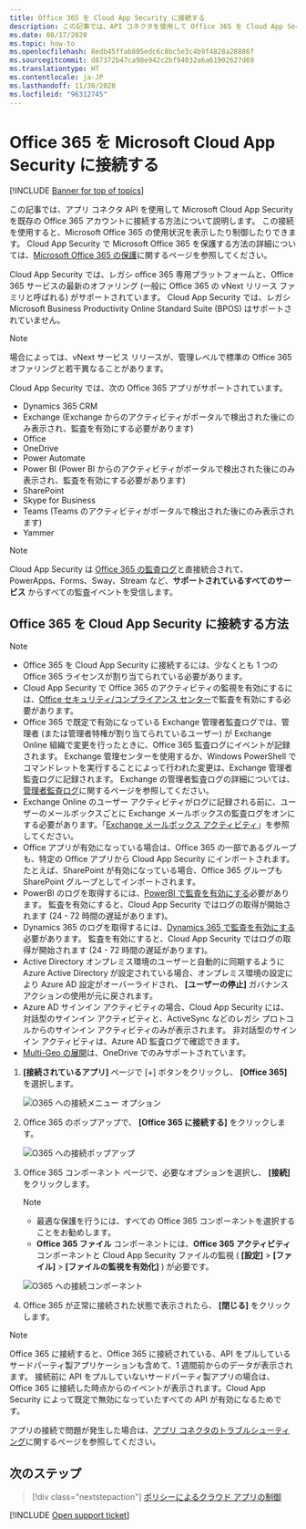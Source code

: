 ```yaml
---
title: Office 365 を Cloud App Security に接続する
description: この記事では、API コネクタを使用して Office 365 を Cloud App Security に接続し、使用状況を表示および制御する方法について説明します。
ms.date: 08/17/2020
ms.topic: how-to
ms.openlocfilehash: 8edb45ffab805edc6c8bc5e3c4b9f4828a28886f
ms.sourcegitcommit: d87372b47ca98e942c2bf94032a6a61902627d69
ms.translationtype: HT
ms.contentlocale: ja-JP
ms.lasthandoff: 11/30/2020
ms.locfileid: "96312745"
---
```

# <a name="connect-office-365-to-microsoft-cloud-app-security"></a>Office 365 を Microsoft Cloud App Security に接続する

[!INCLUDE [Banner for top of topics](includes/banner.md)]

この記事では、アプリ コネクタ API を使用して Microsoft Cloud App Security を既存の Office 365 アカウントに接続する方法について説明します。 この接続を使用すると、Microsoft Office 365 の使用状況を表示したり制御したりできます。 Cloud App Security で Microsoft Office 365 を保護する方法の詳細については、[Microsoft Office 365 の保護](protect-office-365.md)に関するページを参照してください。
  
Cloud App Security では、レガシ office 365 専用プラットフォームと、Office 365 サービスの最新のオファリング (一般に Office 365 の vNext リリース ファミリと呼ばれる) がサポートされています。  Cloud App Security では、レガシ Microsoft Business Productivity Online Standard Suite (BPOS) はサポートされていません。

> [!NOTE]
> 場合によっては、vNext サービス リリースが、管理レベルで標準の Office 365 オファリングと若干異なることがあります。

Cloud App Security では、次の Office 365 アプリがサポートされています。

- Dynamics 365 CRM
- Exchange (Exchange からのアクティビティがポータルで検出された後にのみ表示され、監査を有効にする必要があります)
- Office
- OneDrive
- Power Automate
- Power BI (Power BI からのアクティビティがポータルで検出された後にのみ表示され、監査を有効にする必要があります)
- SharePoint
- Skype for Business
- Teams (Teams のアクティビティがポータルで検出された後にのみ表示されます)
- Yammer

> [!NOTE]
> Cloud App Security は [Office 365 の監査ログ](/microsoft-365/compliance/detailed-properties-in-the-office-365-audit-log?view=o365-worldwide&preserve-view=true)と直接統合されて、PowerApps、Forms、Sway、Stream など、**サポートされているすべてのサービス** からすべての監査イベントを受信します。

## <a name="how-to-connect-office-365-to-cloud-app-security"></a>Office 365 を Cloud App Security に接続する方法  

> [!NOTE]
>
>- Office 365 を Cloud App Security に接続するには、少なくとも 1 つの Office 365 ライセンスが割り当てられている必要があります。
>- Cloud App Security で Office 365 のアクティビティの監視を有効にするには、[Office セキュリティ/コンプライアンス センター](https://support.microsoft.com/help/4026501/office-auditing-in-office-365-for-admins)で監査を有効にする必要があります。
>- Office 365 で既定で有効になっている Exchange 管理者監査ログでは、管理者 (または管理者特権が割り当てられているユーザー) が Exchange Online 組織で変更を行ったときに、Office 365 監査ログにイベントが記録されます。 Exchange 管理センターを使用するか、Windows PowerShell でコマンドレットを実行することによって行われた変更は、Exchange 管理者監査ログに記録されます。 Exchange の管理者監査ログの詳細については、[管理者監査ログ](/exchange/security-and-compliance/exchange-auditing-reports/view-administrator-audit-log)に関するページを参照してください。
>- Exchange Online のユーザー アクティビティがログに記録される前に、ユーザーのメールボックスごとに Exchange メールボックスの監査ログをオンにする必要があります。「[Exchange メールボックス アクティビティ](https://support.office.com/article/Search-the-audit-log-in-the-Office-365-Security-Compliance-Center-0d4d0f35-390b-4518-800e-0c7ec95e946c)」を参照してください。
>- Office アプリが有効になっている場合は、Office 365 の一部であるグループも、特定の Office アプリから Cloud App Security にインポートされます。たとえば、SharePoint が有効になっている場合、Office 365 グループも SharePoint グループとしてインポートされます。
>- PowerBI のログを取得するには、[PowerBI で監査を有効にする](https://powerbi.microsoft.com/documentation/powerbi-admin-auditing/)必要があります。 監査を有効にすると、Cloud App Security ではログの取得が開始されます (24 - 72 時間の遅延があります)。
>- Dynamics 365 のログを取得するには、[Dynamics 365 で監査を有効にする](/dynamics365/customer-engagement/admin/enable-use-comprehensive-auditing#enable-auditing)必要があります。 監査を有効にすると、Cloud App Security ではログの取得が開始されます (24 - 72 時間の遅延があります)。
>- Active Directory オンプレミス環境のユーザーと自動的に同期するように Azure Active Directory が設定されている場合、オンプレミス環境の設定により Azure AD 設定がオーバーライドされ、 **[ユーザーの停止]** ガバナンス アクションの使用が元に戻されます。
>- Azure AD サインイン アクティビティの場合、Cloud App Security には、対話型のサインイン アクティビティと、ActiveSync などのレガシ プロトコルからのサインイン アクティビティのみが表示されます。 非対話型のサインイン アクティビティは、Azure AD 監査ログで確認できます。
> - [Multi-Geo の展開](/office365/enterprise/office-365-multi-geo)は、OneDrive でのみサポートされています。

1. **[接続されているアプリ]** ページで [+] ボタンをクリックし、 **[Office 365]** を選択します。

    ![O365 への接続メニュー オプション](media/connect-o365.png)

1. Office 365 のポップアップで、 **[Office 365 に接続する]** をクリックします。

    ![O365 への接続ポップアップ](media/office-connect.png)

1. Office 365 コンポーネント ページで、必要なオプションを選択し、 **[接続]** をクリックします。

    > [!NOTE]
    >
    > - 最適な保護を行うには、すべての Office 365 コンポーネントを選択することをお勧めします。
    > - **Office 365 ファイル** コンポーネントには、**Office 365 アクティビティ** コンポーネントと Cloud App Security ファイルの監視 ( **[設定]**  >  **[ファイル]**  >  **[ファイルの監視を有効化]** ) が必要です。

    ![O365 への接続コンポーネント](media/connect-o365-components.png)

1. Office 365 が正常に接続された状態で表示されたら、 **[閉じる]** をクリックします。

> [!NOTE]
> Office 365 に接続すると、Office 365 に接続されている、API をプルしているサードパーティ製アプリケーションも含めて、1 週間前からのデータが表示されます。 接続前に API をプルしていないサードパーティ製アプリの場合は、Office 365 に接続した時点からのイベントが表示されます。Cloud App Security によって既定で無効になっていたすべての API が有効になるためです。

アプリの接続で問題が発生した場合は、[アプリ コネクタのトラブルシューティング](troubleshooting-api-connectors-using-error-messages.md)に関するページを参照してください。

## <a name="next-steps"></a>次のステップ

> [!div class="nextstepaction"]
> [ポリシーによるクラウド アプリの制御](control-cloud-apps-with-policies.md)

[!INCLUDE [Open support ticket](includes/support.md)]
